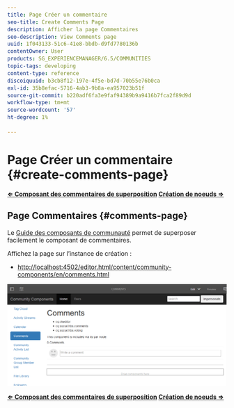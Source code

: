 ```yaml
---
title: Page Créer un commentaire
seo-title: Create Comments Page
description: Afficher la page Commentaires
seo-description: View Comments page
uuid: 1f043133-51c6-41e8-bbdb-d9fd7780136b
contentOwner: User
products: SG_EXPERIENCEMANAGER/6.5/COMMUNITIES
topic-tags: developing
content-type: reference
discoiquuid: b3cb8f12-197e-4f5e-bd7d-70b55e76b0ca
exl-id: 35b8efac-5716-4ab3-9b8a-ea957023b51f
source-git-commit: b220adf6fa3e9faf94389b9a9416b7fca2f89d9d
workflow-type: tm+mt
source-wordcount: '57'
ht-degree: 1%

---
```


# Page Créer un commentaire {#create-comments-page}

**[⇐ Composant des commentaires de superposition](overlay-comments.md) [Création de noeuds ⇒](overlay-create-nodes.md)**

## Page Commentaires {#comments-page}

Le [Guide des composants de communauté](components-guide.md) permet de superposer facilement le composant de commentaires.

Affichez la page sur l’instance de création :

* [http://localhost:4502/editor.html/content/community-components/en/comments.html](http://localhost:4502/editor.html/content/community-components/en/comments.html)

![commentaires](assets/comments.png)

**[⇐ Composant des commentaires de superposition](overlay-comments.md) [Création de noeuds ⇒](overlay-create-nodes.md)**
